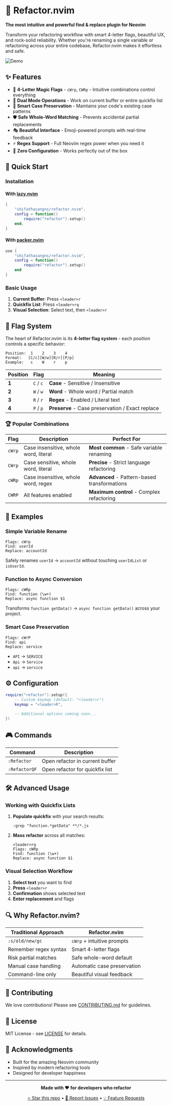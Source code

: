 # 🔧 Refactor.nvim

**The most intuitive and powerful find & replace plugin for Neovim**

Transform your refactoring workflow with smart 4-letter flags, beautiful UX, and rock-solid reliability. Whether you're renaming a single variable or refactoring across your entire codebase, Refactor.nvim makes it effortless and safe.

![Demo](https://via.placeholder.com/800x400/1a1b26/7aa2f7?text=Refactor.nvim+Demo)

## ✨ Features

- 🎯 **4-Letter Magic Flags** - `cWrp`, `CWRp` - Intuitive combinations control everything
- 🔧 **Dual Mode Operations** - Work on current buffer or entire quickfix list
- 🎨 **Smart Case Preservation** - Maintains your code's existing case patterns
- 🛡️ **Safe Whole-Word Matching** - Prevents accidental partial replacements
- 🎭 **Beautiful Interface** - Emoji-powered prompts with real-time feedback
- ⚡ **Regex Support** - Full Neovim regex power when you need it
- 🚀 **Zero Configuration** - Works perfectly out of the box

## 🚀 Quick Start

### Installation

#### With [lazy.nvim](https://github.com/folke/lazy.nvim)

```lua
{
    "shifathasangns/refactor.nvim",
    config = function()
        require("refactor").setup()
    end,
}
```

#### With [packer.nvim](https://github.com/wbthomason/packer.nvim)

```lua
use {
    "shifathasangns/refactor.nvim",
    config = function()
        require("refactor").setup()
    end
}
```

### Basic Usage

1. **Current Buffer**: Press `<leader>r`
2. **Quickfix List**: Press `<leader>rq`
3. **Visual Selection**: Select text, then `<leader>r`

## 🎯 Flag System

The heart of Refactor.nvim is its **4-letter flag system** - each position controls a specific behavior:

```
Position:  1    2    3    4
Format:   [C/c][W/w][R/r][P/p]
Example:   c    W    r    p
```

| Position | Flag      | Meaning                                          |
| -------- | --------- | ------------------------------------------------ |
| **1**    | `C` / `c` | **Case** - Sensitive / Insensitive               |
| **2**    | `W` / `w` | **Word** - Whole word / Partial match            |
| **3**    | `R` / `r` | **Regex** - Enabled / Literal text               |
| **4**    | `P` / `p` | **Preserve** - Case preservation / Exact replace |

### 🏆 Popular Combinations

| Flag   | Description                           | Perfect For                                  |
| ------ | ------------------------------------- | -------------------------------------------- |
| `cWrp` | Case insensitive, whole word, literal | **Most common** - Safe variable renaming     |
| `CWrp` | Case sensitive, whole word, literal   | **Precise** - Strict language refactoring    |
| `cWRp` | Case insensitive, whole word, regex   | **Advanced** - Pattern-based transformations |
| `CWRP` | All features enabled                  | **Maximum control** - Complex refactoring    |

## 📖 Examples

### Simple Variable Rename

```
Flags: cWrp
Find: userId
Replace: accountId
```

Safely renames `userId` → `accountId` without touching `userIdList` or `isUserId`.

### Function to Async Conversion

```
Flags: cWRp
Find: function (\w+)
Replace: async function $1
```

Transforms `function getData()` → `async function getData()` across your project.

### Smart Case Preservation

```
Flags: cWrP
Find: api
Replace: service
```

- `API` → `SERVICE`
- `Api` → `Service`
- `api` → `service`

## ⚙️ Configuration

```lua
require("refactor").setup({
    -- Custom keymap (default: "<leader>r")
    keymap = "<leader>R",

    -- Additional options coming soon...
})
```

## 🎮 Commands

| Command       | Description                     |
| ------------- | ------------------------------- |
| `:Refactor`   | Open refactor in current buffer |
| `:RefactorQF` | Open refactor for quickfix list |

## 🛠️ Advanced Usage

### Working with Quickfix Lists

1. **Populate quickfix** with your search results:

   ```vim
   :grep "function.*getData" **/*.js
   ```

2. **Mass refactor** across all matches:
   ```
   <leader>rq
   Flags: cWRp
   Find: function (\w+)
   Replace: async function $1
   ```

### Visual Selection Workflow

1. **Select text** you want to find
2. **Press** `<leader>r`
3. **Confirmation** shows selected text
4. **Enter replacement** and flags

## 🔍 Why Refactor.nvim?

| Traditional Approach  | Refactor.nvim               |
| --------------------- | --------------------------- |
| `:s/old/new/gc`       | `cWrp` + intuitive prompts  |
| Remember regex syntax | Smart 4-letter flags        |
| Risk partial matches  | Safe whole-word default     |
| Manual case handling  | Automatic case preservation |
| Command-line only     | Beautiful visual feedback   |

## 🤝 Contributing

We love contributions! Please see [CONTRIBUTING.md](CONTRIBUTING.md) for guidelines.

## 📄 License

MIT License - see [LICENSE](LICENSE) for details.

## 🙏 Acknowledgments

- Built for the amazing Neovim community
- Inspired by modern refactoring tools
- Designed for developer happiness

---

<div align="center">

**Made with ❤️ for developers who refactor**

[⭐ Star this repo](https://github.com/shifathasangns/refactor.nvim) • [🐛 Report Issues](https://github.com/shifathasangns/refactor.nvim/issues) • [💡 Feature Requests](https://github.com/shifathasangns/refactor.nvim/discussions)

</div>
